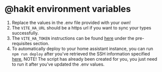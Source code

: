# @hakit environment variables

1. Replace the values in the .env file provided with your own!
2. The `VITE_HA_URL` should be a https url if you want to sync your types successfully.
3. The `VITE_HA_TOKEN` instructions can be found [here](https://shannonhochkins.github.io/ha-component-kit/?path=/docs/introduction-typescriptsync--docs) under the pre-requisites section.
4. To automatically deploy to your home assistant instance, you can run `npm run deploy` after you've retrieved the SSH information specified [here](https://shannonhochkins.github.io/ha-component-kit/?path=/docs/introduction-deploying--docs), NOTE! The script has already been created for you, you just need to run it after you've updated the .env values.

